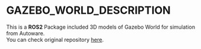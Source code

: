 # GAZEBO_WORLD_DESCRIPTION

This is a **ROS2** Package included 3D models of Gazebo World for simulation from Autoware.  
You can check original repository [here](https://github.com/Autoware-AI/visualization/tree/master/gazebo_world_description).


